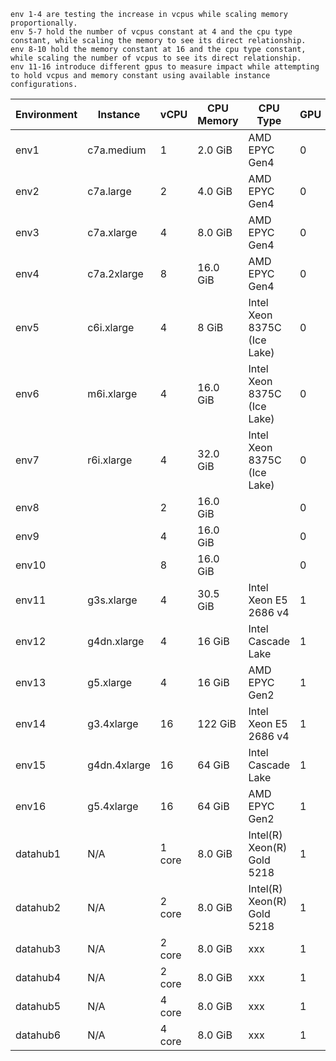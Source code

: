 ```angular2html
env 1-4 are testing the increase in vcpus while scaling memory proportionally.
env 5-7 hold the number of vcpus constant at 4 and the cpu type constant, while scaling the memory to see its direct relationship.
env 8-10 hold the memory constant at 16 and the cpu type constant, while scaling the number of vcpus to see its direct relationship.
env 11-16 introduce different gpus to measure impact while attempting to hold vcpus and memory constant using available instance configurations.
```

| Environment | Instance     | vCPU | CPU Memory | CPU Type                 | GPU | GPU Memory | GPU Type         |
|-------------|--------------|------|------------|--------------------------|-----|------------|------------------|
| env1        | c7a.medium   | 1    | 2.0 GiB    | AMD EPYC Gen4            | 0   | N/A        | N/A              |
| env2        | c7a.large    | 2    | 4.0 GiB    | AMD EPYC Gen4            | 0   | N/A        | N/A              |
| env3        | c7a.xlarge   | 4    | 8.0 GiB    | AMD EPYC Gen4            | 0   | N/A        | N/A              |
| env4        | c7a.2xlarge  | 8    | 16.0 GiB   | AMD EPYC Gen4            | 0   | N/A        | N/A              |
| env5        | c6i.xlarge  | 4    | 8 GiB    | Intel Xeon 8375C (Ice Lake)  | 0   | N/A        | N/A              |
| env6        | m6i.xlarge   | 4    | 16.0 GiB   | Intel Xeon 8375C (Ice Lake) | 0   | N/A        | N/A              |
| env7        | r6i.xlarge   | 4    | 32.0 GiB   | Intel Xeon 8375C (Ice Lake) | 0   | N/A        | N/A              |
| env8        |   | 2    | 16.0 GiB    |   | 0   | N/A        | N/A              |
| env9        |    | 4    | 16.0 GiB   |  | 0   | N/A        | N/A              |
| env10        |    | 8    | 16.0 GiB   |  | 0   | N/A        | N/A              |
| env11       | g3s.xlarge	  | 4    | 30.5	GiB   | Intel Xeon E5 2686 v4    | 1   | 8 GiB      | NVIDIA Tesla M60 |
| env12       | g4dn.xlarge  | 4    | 16 GiB     | Intel Cascade Lake       | 1   | 16 GiB     | NVIDIA T4        |
| env13       | g5.xlarge    | 4    | 16 GiB     | AMD EPYC Gen2            | 1   | 24 GiB     | NVIDIA A10G      |
| env14       | g3.4xlarge	  | 16   | 122 GiB    | Intel Xeon E5 2686 v4    | 1   | 8 GiB      | NVIDIA Tesla M60 |
| env15       | g4dn.4xlarge | 16   | 64 GiB     | Intel Cascade Lake       | 1   | 16 GiB     | NVIDIA T4        |
| env16       | g5.4xlarge   | 16   | 64 GiB     | AMD EPYC Gen2            | 1   | 24 GiB     | NVIDIA A10G      |
| datahub1       | N/A   | 1 core    | 8.0 GiB    | Intel(R) Xeon(R) Gold 5218          | 1   | N/A        | 2080ti        |
| datahub2      | N/A   | 2 core    | 8.0 GiB    | Intel(R) Xeon(R) Gold 5218            | 1   | N/A        | 2080ti          |
| datahub3       | N/A   | 2 core    | 8.0 GiB    | xxx            | 1   | N/A        | 2080ti        |
| datahub4      | N/A   | 2 core    | 8.0 GiB    | xxx          | 1   | N/A        | a5000          |
| datahub5       | N/A   | 4 core    | 8.0 GiB    | xxx            | 1   | N/A        | 2080ti        |
| datahub6      | N/A   | 4 core    | 8.0 GiB    | xxx          | 1   | N/A        | a5000          |
